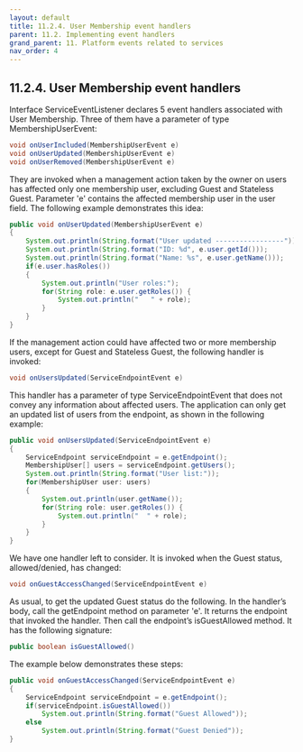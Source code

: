 ```yaml
---
layout: default
title: 11.2.4. User Membership event handlers
parent: 11.2. Implementing event handlers
grand_parent: 11. Platform events related to services
nav_order: 4
---
```


## 11.2.4. User Membership event handlers

Interface <span class="datatype">ServiceEventListener</span> declares 5 event handlers associated with User Membership. Three of them have a parameter of type <span class="datatype">MembershipUserEvent</span>:
```java
void onUserIncluded(MembershipUserEvent e)
void onUserUpdated(MembershipUserEvent e)
void onUserRemoved(MembershipUserEvent e)
```
They are invoked when a management action taken by the owner on users has affected only one membership user, excluding Guest and Stateless Guest. Parameter 'e' contains the affected membership user in the <span class="field">user</span> field. The following example demonstrates this idea:
```java
public void onUserUpdated(MembershipUserEvent e)
{
    System.out.println(String.format("User updated -----------------"));
    System.out.println(String.format("ID: %d", e.user.getId()));
    System.out.println(String.format("Name: %s", e.user.getName()));
    if(e.user.hasRoles())
    {
        System.out.println("User roles:");
        for(String role: e.user.getRoles()) {
            System.out.println("   " + role);
        }
    }
}
```

If the management action could have affected two or more membership users, except for Guest and Stateless Guest, the following handler is invoked:
```java
void onUsersUpdated(ServiceEndpointEvent e)
```
This handler has a parameter of type <span class="datatype">ServiceEndpointEvent</span> that does not convey any information about affected users. The application can only get an updated list of users from the endpoint, as shown in the following example:
```java
public void onUsersUpdated(ServiceEndpointEvent e)
{
    ServiceEndpoint serviceEndpoint = e.getEndpoint();
    MembershipUser[] users = serviceEndpoint.getUsers();
    System.out.println(String.format("User list:"));
    for(MembershipUser user: users)
    {
        System.out.println(user.getName());
        for(String role: user.getRoles()) {
            System.out.println("  " + role);
        }
    }
}
```

We have one handler left to consider. It is invoked when the Guest status, allowed/denied, has changed:
```java
void onGuestAccessChanged(ServiceEndpointEvent e)
```

As usual, to get the updated Guest status do the following. In the handler’s body, call the <span class="method">getEndpoint</span> method on parameter 'e'. It returns the endpoint that invoked the handler. Then call the endpoint’s <span class="method">isGuestAllowed</span> method. It has the following signature:
```java
public boolean isGuestAllowed()
```

The example below demonstrates these steps:
```java
public void onGuestAccessChanged(ServiceEndpointEvent e)
{					
    ServiceEndpoint serviceEndpoint = e.getEndpoint();
    if(serviceEndpoint.isGuestAllowed())
        System.out.println(String.format("Guest Allowed"));
    else
        System.out.println(String.format("Guest Denied"));	
}
```